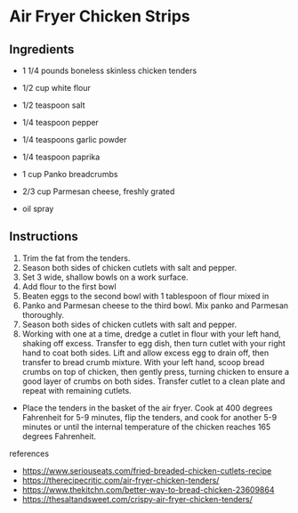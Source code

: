 # Air Fryer Chicken Strips

## Ingredients
- 1 1/4 pounds boneless skinless chicken tenders
- 1/2 cup white flour
- 1/2 teaspoon salt
- 1/4 teaspoon pepper
- 1/4 teaspoons garlic powder
- 1/4 teaspoon paprika
- 1 cup Panko breadcrumbs
- 2/3 cup Parmesan cheese, freshly grated

- oil spray

## Instructions
1. Trim the fat from the tenders.
2. Season both sides of chicken cutlets with salt and pepper.
1. Set 3 wide, shallow bowls on a work surface.
2. Add flour to the first bowl
3. Beaten eggs to the second bowl with 1 tablespoon of flour mixed in
4. Panko and Parmesan cheese to the third bowl. Mix panko and Parmesan thoroughly.
5. Season both sides of chicken cutlets with salt and pepper.
6. Working with one at a time, dredge a cutlet in flour with your left hand, shaking off excess. Transfer to egg dish, then turn cutlet with your right hand to coat both sides. Lift and allow excess egg to drain off, then transfer to bread crumb mixture. With your left hand, scoop bread crumbs on top of chicken, then gently press, turning chicken to ensure a good layer of crumbs on both sides. Transfer cutlet to a clean plate and repeat with remaining cutlets.
- Place the tenders in the basket of the air fryer.
Cook at 400 degrees Fahrenheit for 5-9 minutes, flip the tenders, and cook for another 5-9 minutes or until the internal temperature of the chicken reaches 165 degrees Fahrenheit.


references
- https://www.seriouseats.com/fried-breaded-chicken-cutlets-recipe
- https://therecipecritic.com/air-fryer-chicken-tenders/
- https://www.thekitchn.com/better-way-to-bread-chicken-23609864
- https://thesaltandsweet.com/crispy-air-fryer-chicken-tenders/
